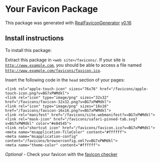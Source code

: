 # Your Favicon Package

This package was generated with [RealFaviconGenerator](https://realfavicongenerator.net/) [v0.16](https://realfavicongenerator.net/change_log#v0.16)

## Install instructions

To install this package:

Extract this package in <code>&lt;web site&gt;/favicons/</code>. If your site is <code>http://www.example.com</code>, you should be able to access a file named <code>http://www.example.com/favicons/favicon.ico</code>.

Insert the following code in the `head` section of your pages:

    <link rel="apple-touch-icon" sizes="76x76" href="/favicons/apple-touch-icon.png?v=BG7xPWMdkl">
    <link rel="icon" type="image/png" sizes="32x32" href="/favicons/favicon-32x32.png?v=BG7xPWMdkl">
    <link rel="icon" type="image/png" sizes="16x16" href="/favicons/favicon-16x16.png?v=BG7xPWMdkl">
    <link rel="manifest" href="/favicons/site.webmanifest?v=BG7xPWMdkl">
    <link rel="mask-icon" href="/favicons/safari-pinned-tab.svg?v=BG7xPWMdkl" color="#e84545">
    <link rel="shortcut icon" href="/favicons/favicon.ico?v=BG7xPWMdkl">
    <meta name="msapplication-TileColor" content="#ffffff">
    <meta name="msapplication-config" content="/favicons/browserconfig.xml?v=BG7xPWMdkl">
    <meta name="theme-color" content="#ffffff">

*Optional* - Check your favicon with the [favicon checker](https://realfavicongenerator.net/favicon_checker)